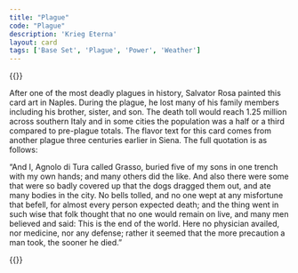 ```yaml
---
title: "Plague"
code: "Plague"
description: 'Krieg Eterna'
layout: card
tags: ['Base Set', 'Plague', 'Power', 'Weather']
---
```

{{<card-detail-page title="Plague" artwork="Human Fragility by Salvator Rosa (17th century)">}}
<p>
After one of the most deadly plagues in history, Salvator Rosa painted this card art in Naples. During the plague, he lost many of his family members including his brother, sister, and son. The death toll would reach 1.25 million across southern Italy and in some cities the population was a half or a third compared to pre-plague totals. The flavor text for this card comes from another plague three centuries earlier in Siena. The full quotation is as follows: 
</p>
<p>
“And I, Agnolo di Tura called Grasso, buried five of my sons in one trench with my own hands; and many others did the like. And also there were some that were so badly covered up that the dogs dragged them out, and ate many bodies in the city. No bells tolled, and no one wept at any misfortune that befell, for almost every person expected death; and the thing went in such wise that folk thought that no one would remain on live, and many men believed and said: This is the end of the world. Here no physician availed, nor medicine, nor any defense; rather it seemed that the more precaution a man took, the sooner he died.” 
</p>
{{</card-detail-page>}}